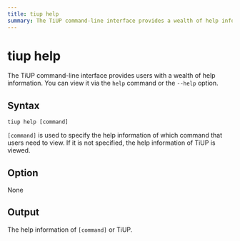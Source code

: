 ```yaml
---
title: tiup help
summary: The TiUP command-line interface provides a wealth of help information, which can be accessed using the `help` command or the `--help` option. By using the `tiup help [command]` syntax, users can specify which command's help information they want to view. If no command is specified, the help information for TiUP is displayed. There are no options for this command, and the output will be the help information for the specified command or for TiUP.
---
```


# tiup help

The TiUP command-line interface provides users with a wealth of help information. You can view it via the `help` command or the `--help` option.

## Syntax

```shell
tiup help [command]
```

`[command]` is used to specify the help information of which command that users need to view. If it is not specified, the help information of TiUP is viewed.

## Option

None

## Output

The help information of `[command]` or TiUP.

